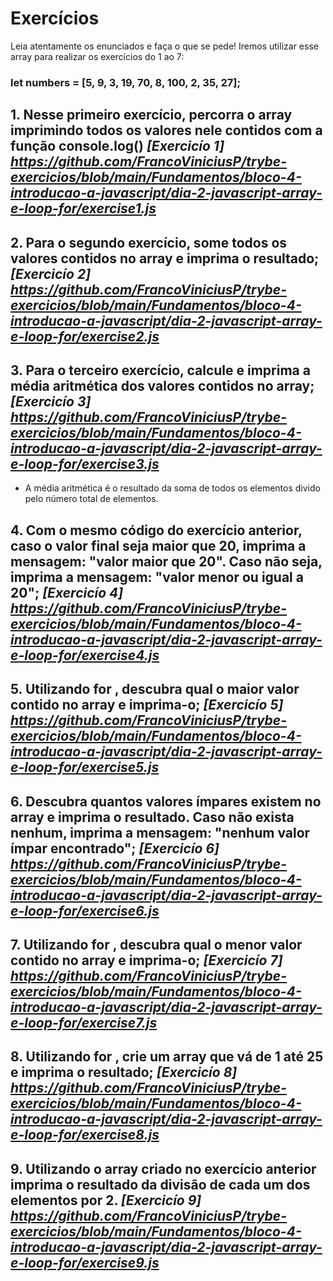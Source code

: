 # Exercícios

 Leia atentamente os enunciados e faça o que se pede! Iremos utilizar esse array para realizar os exercícios do 1 ao 7:

### let numbers = [5, 9, 3, 19, 70, 8, 100, 2, 35, 27];

## 1. Nesse primeiro exercício, percorra o array imprimindo todos os valores nele contidos com a função console.log() _[Exercicío 1] https://github.com/FrancoViniciusP/trybe-exercicios/blob/main/Fundamentos/bloco-4-introducao-a-javascript/dia-2-javascript-array-e-loop-for/exercise1.js_
## 2. Para o segundo exercício, some todos os valores contidos no array e imprima o resultado; _[Exercicío 2] https://github.com/FrancoViniciusP/trybe-exercicios/blob/main/Fundamentos/bloco-4-introducao-a-javascript/dia-2-javascript-array-e-loop-for/exercise2.js_
## 3. Para o terceiro exercício, calcule e imprima a média aritmética dos valores contidos no array; _[Exercicío 3] https://github.com/FrancoViniciusP/trybe-exercicios/blob/main/Fundamentos/bloco-4-introducao-a-javascript/dia-2-javascript-array-e-loop-for/exercise3.js_
* A média aritmética é o resultado da soma de todos os elementos divido pelo número total de elementos.
## 4. Com o mesmo código do exercício anterior, caso o valor final seja maior que 20, imprima a mensagem: "valor maior que 20". Caso não seja, imprima a mensagem: "valor menor ou igual a 20"; _[Exercicío 4] https://github.com/FrancoViniciusP/trybe-exercicios/blob/main/Fundamentos/bloco-4-introducao-a-javascript/dia-2-javascript-array-e-loop-for/exercise4.js_
## 5. Utilizando for , descubra qual o maior valor contido no array e imprima-o; _[Exercicío 5] https://github.com/FrancoViniciusP/trybe-exercicios/blob/main/Fundamentos/bloco-4-introducao-a-javascript/dia-2-javascript-array-e-loop-for/exercise5.js_
## 6. Descubra quantos valores ímpares existem no array e imprima o resultado. Caso não exista nenhum, imprima a mensagem: "nenhum valor ímpar encontrado"; _[Exercicío 6] https://github.com/FrancoViniciusP/trybe-exercicios/blob/main/Fundamentos/bloco-4-introducao-a-javascript/dia-2-javascript-array-e-loop-for/exercise6.js_
## 7. Utilizando for , descubra qual o menor valor contido no array e imprima-o; _[Exercicío 7] https://github.com/FrancoViniciusP/trybe-exercicios/blob/main/Fundamentos/bloco-4-introducao-a-javascript/dia-2-javascript-array-e-loop-for/exercise7.js_
## 8. Utilizando for , crie um array que vá de 1 até 25 e imprima o resultado; _[Exercicío 8] https://github.com/FrancoViniciusP/trybe-exercicios/blob/main/Fundamentos/bloco-4-introducao-a-javascript/dia-2-javascript-array-e-loop-for/exercise8.js_
## 9. Utilizando o array criado no exercício anterior imprima o resultado da divisão de cada um dos elementos por 2. _[Exercicío 9] https://github.com/FrancoViniciusP/trybe-exercicios/blob/main/Fundamentos/bloco-4-introducao-a-javascript/dia-2-javascript-array-e-loop-for/exercise9.js_
